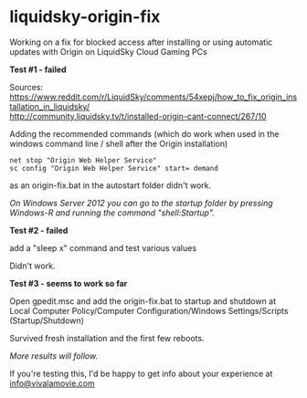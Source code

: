 # liquidsky-origin-fix
Working on a fix for blocked access after installing or using automatic updates with Origin on LiquidSky Cloud Gaming PCs

__Test #1 - failed__

Sources:  
https://www.reddit.com/r/LiquidSky/comments/54xepj/how_to_fix_origin_installation_in_liquidsky/  
http://community.liquidsky.tv/t/installed-origin-cant-connect/267/10

Adding the recommended commands (which do work when used in the windows command line / shell after the Origin installation)

    net stop "Origin Web Helper Service"
    sc config "Origin Web Helper Service" start= demand

as an origin-fix.bat in the autostart folder didn't work.

*On Windows Server 2012 you can go to the startup folder by pressing Windows-R and running the command "shell:Startup".*


__Test #2 - failed__

add a "sleep x" command and test various values

Didn't work.

__Test #3 - seems to work so far__

Open gpedit.msc and add the origin-fix.bat to startup and shutdown at Local Computer Policy/Computer Configuration/Windows Settings/Scripts (Startup/Shutdown)

Survived fresh installation and the first few reboots.

*More results will follow.*

If you're testing this, I'd be happy to get info about your experience at info@vivalamovie.com
